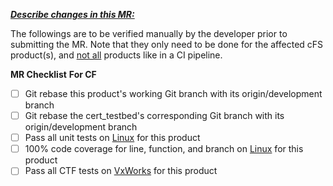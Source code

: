 <ins>***Describe changes in this MR:***</ins>


The followings are to be verified manually by the developer prior to submitting the MR.
Note that they only need to be done for the affected cFS product(s), and <ins>not all</ins> products like in a CI pipeline.

**MR Checklist**
**For CF**
- [ ] Git rebase this product's working Git branch with its origin/development branch
- [ ] Git rebase the cert_testbed's corresponding Git branch with its origin/development branch
- [ ] Pass all unit tests on <ins>Linux</ins> for this product
- [ ] 100% code coverage for line, function, and branch on <ins>Linux</ins> for this product
- [ ] Pass all CTF tests on <ins>VxWorks</ins> for this product